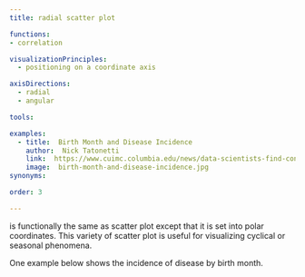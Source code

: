 ```yaml
---
title: radial scatter plot

functions:
- correlation

visualizationPrinciples:
  - positioning on a coordinate axis

axisDirections:
  - radial
  - angular

tools:

examples:
  - title:  Birth Month and Disease Incidence
    author:  Nick Tatonetti
    link:  https://www.cuimc.columbia.edu/news/data-scientists-find-connections-between-birth-month-and-health
    image:  birth-month-and-disease-incidence.jpg
synonyms:

order: 3

---
```


is functionally the same as scatter plot except that it is set into polar coordinates. This variety of scatter plot is useful for visualizing cyclical or seasonal phenomena.

<!--more-->

One example below shows the incidence of disease by birth month.
